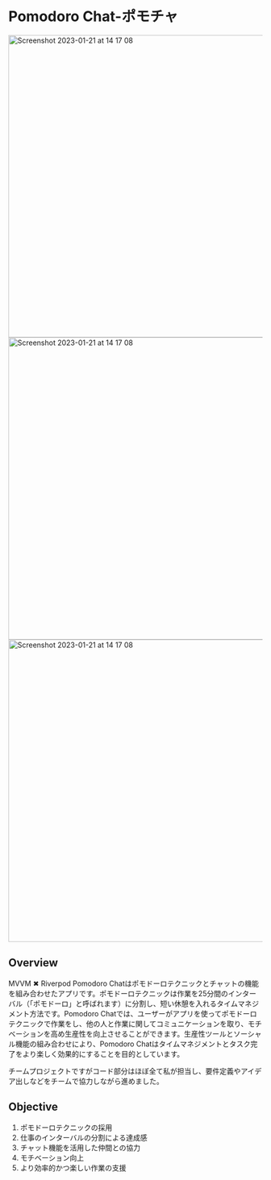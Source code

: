 # Pomodoro Chat-ポモチャ

<img width="600" alt="Screenshot 2023-01-21 at 14 17 08" src="https://user-images.githubusercontent.com/76618285/216324340-802bbdb7-cf05-43d5-8576-e0ea53fa0888.png">
<img width="600" alt="Screenshot 2023-01-21 at 14 17 08" src="https://user-images.githubusercontent.com/76618285/216324063-df4b126d-7aa8-42fe-91d7-e7dc8deb0574.png">
<img width="600" alt="Screenshot 2023-01-21 at 14 17 08" src="https://user-images.githubusercontent.com/76618285/216324088-97d0073e-3242-49fd-a22c-a623ddbf88de.png">

## Overview
MVVM ✖︎ Riverpod
Pomodoro Chatはポモドーロテクニックとチャットの機能を組み合わせたアプリです。ポモドーロテクニックは作業を25分間のインターバル（「ポモドーロ」と呼ばれます）に分割し、短い休憩を入れるタイムマネジメント方法です。Pomodoro Chatでは、ユーザーがアプリを使ってポモドーロテクニックで作業をし、他の人と作業に関してコミュニケーションを取り、モチベーションを高め生産性を向上させることができます。生産性ツールとソーシャル機能の組み合わせにより、Pomodoro Chatはタイムマネジメントとタスク完了をより楽しく効果的にすることを目的としています。

チームプロジェクトですがコード部分はほぼ全て私が担当し、要件定義やアイデア出しなどをチームで協力しながら進めました。

## Objective
1. ポモドーロテクニックの採用
2. 仕事のインターバルの分割による達成感
3. チャット機能を活用した仲間との協力
4. モチベーション向上
5. より効率的かつ楽しい作業の支援
